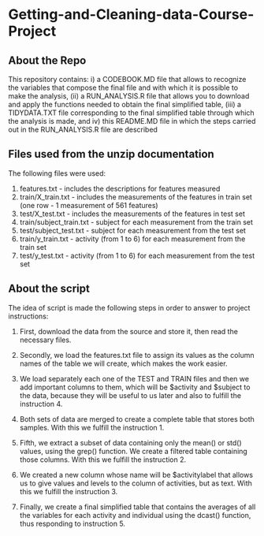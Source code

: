 # Getting-and-Cleaning-data-Course-Project

## About the Repo
This repository contains: 
i) a CODEBOOK.MD file that allows to recognize the variables that compose the final file and with which it is possible to make the analysis, 
(ii) a RUN_ANALYSIS.R file that allows you to download and apply the functions needed to obtain the final simplified table,
(iii) a TIDYDATA.TXT file corresponding to the final simplified table through which the analysis is made, and
iv) this README.MD file in which the steps carried out in the RUN_ANALYSIS.R file are described

## Files used from the unzip documentation
The following files were used:

1. features.txt - includes the descriptions for features measured
2. train/X_train.txt - includes the measurements of the features in train set (one row - 1 measurement of 561 features)
3. test/X_test.txt - includes the measurements of the features in test set
4. train/subject_train.txt - subject for each measurement from the train set
5. test/subject_test.txt - subject for each measurement from the test set
6. train/y_train.txt - activity (from 1 to 6) for each measurement from the train set
7. test/y_test.txt - activity (from 1 to 6) for each measurement from the test set

## About the script
The idea of script is made the following steps in order to answer to project instructions:
1. First, download the data from the source and store it, then read the necessary files.

2. Secondly, we load the features.txt file to assign its values as the column names of the table we will create, which makes the work easier.

3. We load separately each one of the TEST and TRAIN files and then we add important columns to them, which will be $activity and $subject to the data, because they will be useful to us later and also to fulfill the instruction 4.

4. Both sets of data are merged to create a complete table that stores both samples. With this we fulfill the instruction 1.

5. Fifth, we extract a subset of data containing only the mean() or std() values, using the grep() function. We create a filtered table containing those columns. With this we fulfill the instruction 2.

6. We created a new column whose name will be $activitylabel that allows us to give values and levels to the column of activities, but as text. With this we fulfill the instruction 3.

7. Finally, we create a final simplified table that contains the averages of all the variables for each activity and individual using the dcast() function, thus responding to instruction 5.

